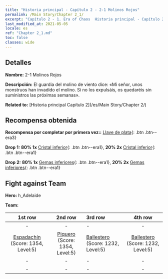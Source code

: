 ```yaml
---
title: "Historia principal - Capítulo 2 - 2-1 Molinos Rojos"
permalink: /Main Story/Chapter 2_1/
excerpt: "Capítulo 2 - 1. Era of Chaos  Historia principal - Capítulo 2_1. 2-1 Molinos Rojos"
last_modified_at: 2021-05-05
locale: es
ref: "Chapter 2_1.md"
toc: false
classes: wide
---
```


## Detalles

 **Nombre:** 2-1 Molinos Rojos

 **Descripción:** El guardia del molino de viento dice: «Mi señor, unos monstruos han invadido el molino. Si no los expulsáis, os quedaréis sin suministros las próximas semanas».

 **Related to:** [Historia principal Capítulo 2](/es/Main Story/Chapter 2/)

## Recompensa obtenida

 **Recompensa por completar por primera vez::** [Llave de plata](/ItemsES/con_693/){: .btn .btn--era3}

 **Drop 1:** **80% 1x** [Cristal inferior](/ItemsES/mat_5/){: .btn .btn--era1}, **20% 2x** [Cristal inferior](/ItemsES/mat_5/){: .btn .btn--era1}

 **Drop 2:** **80% 1x** [Gemas inferiores](/ItemsES/mat_4/){: .btn .btn--era1}, **20% 2x** [Gemas inferiores](/ItemsES/mat_4/){: .btn .btn--era1}


## Fight against Team
 **Hero:** h_Adelaide

 **Team:**


  | 1st row | 2nd row | 3rd row | 4th row |
  |:----:|:----:|:----|:----:|
  | - | - | - | - |
  | [Espadachín](/es/units/Swordsman/) (Score: 1354, Level:5)  | [Piquero](/es/units/Pikeman/) (Score: 1354, Level:5)  | [Ballestero](/es/units/Marksman/) (Score: 1232, Level:5)  | [Ballestero](/es/units/Marksman/) (Score: 1232, Level:5)  |
  | - | - | - | - |
  | - | - | - | - |


